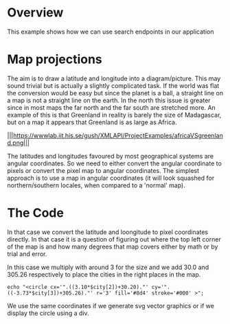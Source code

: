 # Overview
This example shows how we can use search endpoints in our application

# Map projections
The aim is to draw a latitude and longitude into a diagram/picture. This may sound trivial but is actually a slightly complicated task.
If the world was flat the conversion would be easy but since the planet is a ball, a straight line on a map is not a straight line on the earth. In the north this issue is greater since in most maps the far north and the far south are stretched more. 
An example of this is that Greenland in reality is barely the size of Madagascar, but on a map it appears that Greenland is as large as Africa.

|||https://wwwlab.iit.his.se/gush/XMLAPI/ProjectExamples/africaVSgreenland.png|||

The latitudes and longitudes favoured by most geographical systems are angular coordinates. So we need to either convert the angular coordinate to pixels or convert the pixel map to angular coordinates.
The simplest approach is to use a map in angular coordinates (it will look squashed for northern/southern locales, when compared to a 'normal' map).

# The Code

In that case we convert the latitude and loongitude to pixel coordinates directly. In that case it is a question of figuring out where the top left corner of the map is and how many degrees that map covers either by math or by trial and error.

In this case we multiply with around 3 for the size and we add 30.0 and 305.26 respectively to place the cities in the right places in the map.

~~~
echo "<circle cx='".((3.10*$city[2])+30.20)."' cy='".((-3.73*$city[3])+305.26)."' r='3' fill='#8d4' stroke='#000' >";
~~~

We use the same coordinates if we generate svg vector graphics or if we display the circle using a div.
